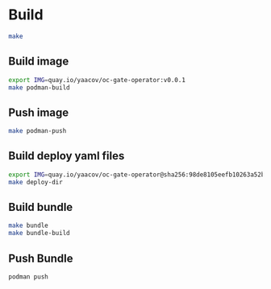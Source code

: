# Build

```bash
make
```

## Build image

```bash
export IMG=quay.io/yaacov/oc-gate-operator:v0.0.1
make podman-build
```

## Push image

```bash
make podman-push
```

## Build deploy yaml files

```bash
export IMG=quay.io/yaacov/oc-gate-operator@sha256:98de8105eefb10263a52bd2730b3c5fee0b9a21960db34089f56a6dba8eec289
make deploy-dir
```

## Build bundle

```bash
make bundle
make bundle-build
```

## Push Bundle

```bash
podman push 
```